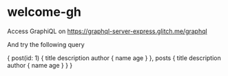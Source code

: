 # welcome-gh

Access GraphiQL on https://graphql-server-express.glitch.me/graphql

And try the following query

{
  post(id: 1) {
    title
    description
    author {
      name
      age
    }
  },
  posts {
    title
    description
    author {
      name
      age
    }
  }
}